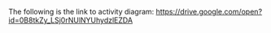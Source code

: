 
The following is the link to activity diagram:
https://drive.google.com/open?id=0B8tkZy_LSj0rNUlNYUhydzlEZDA
